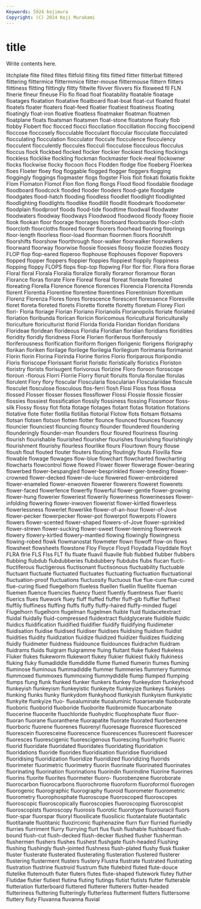 ```yaml
---
Keywords: 5924 kojimura
Copyright: (C) 2024 Koji Murakami
---
```


# title

Write contents here.



litchplate flite flited flites flitfold fliting
flits flitted flitter flitterbat flittered flittering flittermice flittermmice flitter-mouse flittermouse
flittern flitters flittiness flitting flittingly flitty flitwite flivver flivvers flix
flixweed fll FLN flnerie flneur flneuse Flo flo fload float
floatability floatable floatage floatages floatation floatative floatboard float-boat float-cut floated
floatel floatels floater floaters float-feed floatier floatiest floatiness floating floatingly
float-iron floative floatless floatmaker floatman floatmen floatplane floats floatsman floatsmen
float-stone floatstone floaty flob flobby Flobert floc flocced flocci floccilation
floccillation floccing floccipend floccose floccosely flocculable flocculant floccular flocculate flocculated
flocculating flocculation flocculator floccule flocculence flocculency flocculent flocculently floccules flocculi
flocculose flocculous flocculus floccus flock flockbed flocked flocker flockier flockiest
flocking flockings flockless flocklike flockling flockman flockmaster flock-meal flockowner flocks
flockwise flocky flocoon flocs Flodden flodge floe floeberg Floerkea floes
Floeter floey flog floggable flogged flogger floggers flogging floggingly floggings
flogmaster flogs flogster Flois floit flokati flokatis flokite Flom Flomaton
Flomot Flon flon flong flongs Flood flood floodable floodage floodboard
floodcock flooded flooder flooders flood-gate floodgate floodgates flood-hatch flooding floodless
floodlet floodlight floodlighted floodlighting floodlights floodlike floodlilit floodlit floodmark floodometer
floodplain floodproof floods flood-tide floodtime floodwall floodwater floodwaters floodway floodways
Floodwood floodwood floody flooey flooie flook flookan floor floorage floorages
floorboard floorboards floor-cloth floorcloth floorcloths floored floorer floorers floorhead flooring
floorings floor-length floorless floor-load floorman floormen floors floorshift floorshifts floorshow
floorthrough floor-walker floorwalker floorwalkers floorward floorway floorwise floosie floosies floosy
floozie floozies floozy FLOP flop flop-eared floperoo flophouse flophouses flopover
flopovers flopped flopper floppers floppier floppies floppiest floppily floppiness flopping
floppy FLOPS flops flop-top flopwing Flor flor flor. Flora flora
florae Floral floral Florala Floralia floralize florally floramor floramour floran
Florance floras florate Flore Floreal floreal floreat floreate floreated floreating
Florella Florence florence florences Florencia Florencita Florenda florent Florentia Florentine
florentine florentines Florentinism florentium Florenz Florenza Flores flores florescence florescent
floressence Floresville floret floreta floreted florets Florette florette floretty floretum
Florey Flori flori- Floria floriage Florian Floriano Florianolis Florianopolis floriate
floriated floriation floribunda florican floricin floricomous floricultural floriculturally floriculture floriculturist
florid Florida florida Floridan floridan floridans Florideae floridean florideous Floridia
Floridian floridian floridians floridities floridity floridly floridness Florie Florien floriferous
floriferously floriferousness florification floriform florigen florigenic florigens florigraphy florikan floriken
florilage florilege florilegia florilegium florimania florimanist Florin florin Florina Florinda
Florine florins Florio floriparous floripondio Floris floriscope Florissant florist floristic
floristically floristics Floriston floristry florists florisugent florivorous florizine Floro floroon
floroscope floroun -florous Florri Florrie Florry floruit floruits florula florulae
florulas florulent Flory flory floscular Floscularia floscularian Flosculariidae floscule flosculet
flosculose flosculous flos-ferri flosh Flosi Floss floss flossa flossed Flosser
flosser flosses flossflower Flossi Flossie flossie flossier flossies flossiest flossification
flossily flossiness flossing Flossmoor floss-silk Flossy flossy flot flota flotage
flotages flotant flotas flotation flotations flotative flote floter flotilla flotillas
flotorial Flotow flots flotsam flotsams flotsan flotsen flotson flotten flotter
flounce flounced flounces flouncey flouncier flounciest flouncing flouncy flounder floundered
floundering flounderingly flounder-man flounders flour floured flouriness flouring flourish flourishable
flourished flourisher flourishes flourishing flourishingly flourishment flourishy flourless flourlike flours
Flourtown floury flouse floush flout flouted flouter flouters flouting floutingly
flouts Flovilla flow flowable flowage flowages flow-blue flowchart flowcharted flowcharting
flowcharts flowcontrol flowe flowed Flower flower flowerage flower-bearing flowerbed flower-bespangled
flower-besprinkled flower-breeding flower-crowned flower-decked flower-de-luce flowered flower-embroidered flower-enameled flower-enwoven flowerer
flowerers floweret flowerets flower-faced flowerfence flowerfly flowerful flower-gentle flower-growing flower-hung
flowerier floweriest flowerily floweriness flowerinesses flower-infolding flowering flower-inwoven flowerist flower-kirtled
flowerless flowerlessness flowerlet flowerlike flower-of-an-hour flower-of-Jove flower-pecker flowerpecker flower-pot flowerpot
flowerpots Flowers flowers flower-scented flower-shaped flowers-of-Jove flower-sprinkled flower-strewn flower-sucking flower-sweet
flower-teeming flowerwork flowery flowery-kirtled flowery-mantled flowing flowingly flowingness flowing-robed flowk
flowmanostat flowmeter flown flowoff flow-on flows flowsheet flowsheets flowstone Floy
Floyce Floyd Floydada Floyddale floyt FLRA flrie FLS Flss FLT
flu fluate fluavil fluavile flub flubbed flubber flubbers flubbing flubdub
flubdubberies flubdubbery flubdubs flubs flucan flucti- fluctiferous fluctigerous fluctisonant fluctisonous
fluctuability fluctuable fluctuant fluctuate fluctuated fluctuates fluctuating fluctuation fluctuational fluctuation-proof
fluctuations fluctuosity fluctuous flue flue-cure flue-cured flue-curing flued fluegelhorn flueless
fluellen fluellin fluellite flueman fluemen fluence fluencies fluency fluent fluently
fluentness fluer flueric fluerics flues fluework fluey fluff fluffed fluffer
fluff-gib fluffier fluffiest fluffily fluffiness fluffing fluffs fluffy fluffy-haired fluffy-minded
flugel Flugelhorn flugelhorn flugelman flugelmen fluible fluid fluidacetextract fluidal fluidally
fluid-compressed fluidextract fluidglycerate fluidible fluidic fluidics fluidification fluidified fluidifier fluidify
fluidifying fluidimeter fluidisation fluidise fluidised fluidiser fluidises fluidising fluidism fluidist
fluidities fluidity fluidization fluidize fluidized fluidizer fluidizes fluidizing fluidly fluidmeter
fluidness fluidounce fluidounces fluidrachm fluidram fluidrams fluids fluigram fluigramme fluing
fluitant fluke fluked flukeless Fluker flukes flukeworm flukewort flukey flukier
flukiest flukily flukiness fluking fluky flumadiddle flumdiddle flume flumed flumerin
flumes fluming fluminose fluminous flummadiddle flummer flummeries flummery flummox flummoxed
flummoxes flummoxing flummydiddle flump flumped flumping flumps flung flunk flunked
flunker flunkers flunkey flunkeydom flunkeyhood flunkeyish flunkeyism flunkeyistic flunkeyite flunkeyize
flunkeys flunkies flunking flunks flunky flunkydom flunkyhood flunkyish flunkyism flunkyistic
flunkyite flunkyize fluo- fluoaluminate fluoaluminic fluoarsenate fluoborate fluoboric fluoborid fluoboride
fluoborite fluobromide fluocarbonate fluocerine fluocerite fluochloride fluohydric fluophosphate fluor fluor-
fluoran fluorane fluoranthene fluorapatite fluorate fluorated fluorbenzene fluorboric fluorene fluorenes
fluorenyl fluoresage fluoresce fluoresced fluorescein fluoresceine fluorescence fluorescences fluorescent fluorescer
fluoresces fluorescigenic fluorescigenous fluorescing fluorhydric fluoric fluorid fluoridate fluoridated fluoridates
fluoridating fluoridation fluoridations fluoride fluorides fluoridisation fluoridise fluoridised fluoridising fluoridization
fluoridize fluoridized fluoridizing fluorids fluorimeter fluorimetric fluorimetry fluorin fluorinate fluorinated
fluorinates fluorinating fluorination fluorinations fluorindin fluorindine fluorine fluorines fluorins fluorite
fluorites fluormeter fluoro- fluorobenzene fluoroborate fluorocarbon fluorocarbons fluorochrome fluoroform fluoroformol
fluorogen fluorogenic fluorographic fluorography fluoroid fluorometer fluorometric fluorometry fluorophosphate fluoroscope
fluoroscoped fluoroscopes fluoroscopic fluoroscopically fluoroscopies fluoroscoping fluoroscopist fluoroscopists fluoroscopy fluorosis
fluorotic fluorotype fluorouracil fluors fluor-spar fluorspar fluoryl fluosilicate fluosilicic fluotantalate
fluotantalic fluotitanate fluotitanic fluozirconic fluphenazine flurn flurr flurried flurriedly flurries
flurriment flurry flurrying flurt flus flush flushable flushboard flush-bound flush-cut
flush-decked flush-decker flushed flusher flusherman flushermen flushers flushes flushest flushgate
flush-headed Flushing flushing flushingly flush-jointed flushness flush-plated flushy flusk flusker
fluster flusterate flusterated flusterating flusteration flustered flusterer flustering flusterment flusters
flustery Flustra flustrate flustrated flustrating flustration flustrine flustroid flustrum flute
flutebird fluted flute-douce flutelike flutemouth fluter fluters flutes flute-shaped flutework
flutey fluther Flutidae flutier flutiest flutina fluting flutings flutist flutists
flutter flutterable flutteration flutterboard fluttered flutterer flutterers flutter-headed flutteriness fluttering
flutteringly flutterless flutterment flutters fluttersome fluttery fluty Fluvanna fluvanna fluvial
